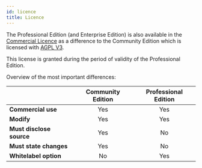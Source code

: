 ```yaml
---
id: licence
title: Licence
---
```


The Professional Edition (and Enterprise Edition) is also available in the [Commercial Licence](https://www.humhub.com/en/licences) as a difference to the Community Edition which is licensed with [AGPL V3](https://www.humhub.com/en/licences). 

This license is granted during the period of validity of the Professional Edition.

Overview of the most important differences:


|                                                  | Community Edition | Professional Edition  |
|--------------------------------------------------|:-----------------:|:---------------------:|
| **Commercial use**                                   | Yes               | Yes                   |
| **Modify**                                           | Yes               | Yes                   |
| **Must disclose source**                             | Yes               | No                    |
| **Must state changes**                              | Yes               | No                    |
| **Whitelabel option**                                | No                | Yes                   |

